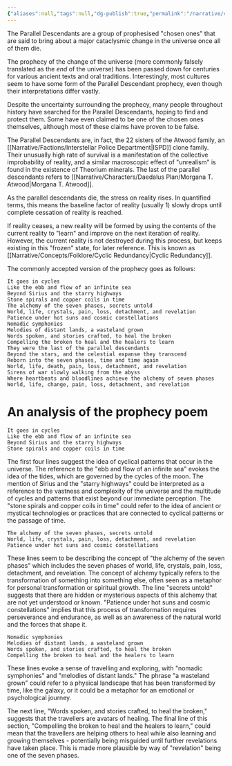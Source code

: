 ```yaml
---
{"aliases":null,"tags":null,"dg-publish":true,"permalink":"/narrative/concepts/folklore/the-parallel-descendants/","dgPassFrontmatter":true}
---
```


The Parallel Descendants are a group of prophesised "chosen ones" that are said to bring about a major cataclysmic change in the universe once all of them die. 

The prophecy of the change of the universe (more commonly falsely translated as the *end* of the universe) has been passed down for centuries for various ancient texts and oral traditions. Interestingly, most cultures seem to have some form of the Parallel Descendant prophecy, even though their interpretations differ vastly.

Despite the uncertainty surrounding the prophecy, many people throughout history have searched for the Parallel Descendants, hoping to find and protect them. Some have even claimed to be one of the chosen ones themselves, although most of these claims have proven to be false.

The Parallel Descendants are, in fact, the 22 sisters of the Atwood family, an [[Narrative/Factions/Interstellar Police Department\|ISPD]] clone family. Their unusually high rate of survival is a manifestation of the collective improbability of reality, and a similar macroscopic effect of "unrealism" is found in the existence of Theorium minerals. The last of the parallel descendants refers to [[Narrative/Characters/Daedalus Plan/Morgana T. Atwood\|Morgana T. Atwood]].

As the parallel descendants die, the stress on reality rises. In quantified terms, this means the baseline factor of reality (usually 1) slowly drops until complete cessation of reality is reached.

If reality ceases, a new reality will be formed by using the contents of the current reality to "learn" and improve on the next iteration of reality. However, the current reality is not destroyed during this process, but keeps existing in this "frozen" state, for later reference. This is known as [[Narrative/Concepts/Folklore/Cyclic Redundancy\|Cyclic Redundancy]].

The commonly accepted version of the prophecy goes as follows:

```
It goes in cycles 
Like the ebb and flow of an infinite sea
Beyond Sirius and the starry highways
Stone spirals and copper coils in time 
The alchemy of the seven phases, secrets untold 
World, life, crystals, pain, loss, detachment, and revelation 
Patience under hot suns and cosmic constellations
Nomadic symphonies
Melodies of distant lands, a wasteland grown 
Words spoken, and stories crafted, to heal the broken 
Compelling thе broken to heal and the hеalers to learn 
They were the last of the parallel descendants
Beyond the stars, and the celestial expanse they transcend 
Reborn into the seven phases, time and time again 
World, life, death, pain, loss, detachment, and revelation 
Sirens of war slowly walking from the abyss 
Where heartbeats and bloodlines achieve the alchemy of seven phases 
World, life, change, pain, loss, detachment, and revelation
```

# An analysis of the prophecy poem


```
It goes in cycles 
Like the ebb and flow of an infinite sea
Beyond Sirius and the starry highways
Stone spirals and copper coils in time
```
 

The first four lines suggest the idea of cyclical patterns that occur in the universe. The reference to the "ebb and flow of an infinite sea" evokes the idea of the tides, which are governed by the cycles of the moon. The mention of Sirius and the "starry highways" could be interpreted as a reference to the vastness and complexity of the universe and the multitude of cycles and patterns that exist beyond our immediate perception. The "stone spirals and copper coils in time" could refer to the idea of ancient or mystical technologies or practices that are connected to cyclical patterns or the passage of time.


```
The alchemy of the seven phases, secrets untold 
World, life, crystals, pain, loss, detachment, and revelation 
Patience under hot suns and cosmic constellations
```

These lines seem to be describing the concept of "the alchemy of the seven phases" which includes the seven phases of world, life, crystals, pain, loss, detachment, and revelation. The concept of alchemy typically refers to the transformation of something into something else, often seen as a metaphor for personal transformation or spiritual growth. The line "secrets untold" suggests that there are hidden or mysterious aspects of this alchemy that are not yet understood or known. "Patience under hot suns and cosmic constellations" implies that this process of transformation requires perseverance and endurance, as well as an awareness of the natural world and the forces that shape it.


```
Nomadic symphonies
Melodies of distant lands, a wasteland grown 
Words spoken, and stories crafted, to heal the broken 
Compelling thе broken to heal and the hеalers to learn
```

These lines evoke a sense of travelling and exploring, with "nomadic symphonies" and "melodies of distant lands." The phrase "a wasteland grown" could refer to a physical landscape that has been transformed by time, like the galaxy, or it could be a metaphor for an emotional or psychological journey.

The next line, "Words spoken, and stories crafted, to heal the broken," suggests that the travellers are avatars of healing. The final line of this section, "Compelling the broken to heal and the healers to learn," could mean that the travellers are helping others to heal while also learning and growing themselves - potentially being misguided until further revelations have taken place. This is made more plausible by way of "revelation" being one of the seven phases.
